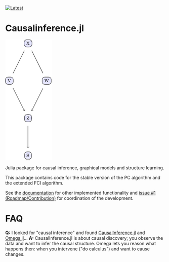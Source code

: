 
[![Latest](https://img.shields.io/badge/docs-latest-blue.svg)](https://mschauer.github.io/CausalInference.jl/latest/)
	
# Causalinference.jl

![Example output of PC algorithm](assets/pc_graph_linear.png)

Julia package for causal inference, graphical models and structure learning.

This package contains code for the stable version of the PC algorithm and the extended FCI algorithm.

See the [documentation](https://mschauer.github.io/CausalInference.jl/latest/) for other implemented functionality and [issue #1 (Roadmap/Contribution)](https://github.com/mschauer/CausalInference.jl/issues/1) for coordination of the development.


# FAQ

**Q:** I looked for "causal inference" and found [CausalInference.jl](.) and [Omega.jl](http://www.zenna.org/Omega.jl/latest/causal/)... 
**A:** CausalInference.jl is about causal discovery; you observe the data and want to infer the causal structure. Omega lets you reason what happens then: when you intervene ("do calculus") and want to cause changes.

